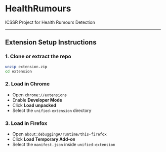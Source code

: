 # HealthRumours

ICSSR Project for Health Rumours Detection

---
## Extension Setup Instructions
### 1. Clone or extract the repo
```bash
unzip extension.zip
cd extension
```

### 2. Load in Chrome
- Open `chrome://extensions`
- Enable **Developer Mode**
- Click **Load unpacked**
- Select the `unified-extension` directory

### 3. Load in Firefox
- Open `about:debugging#/runtime/this-firefox`
- Click **Load Temporary Add-on**
- Select the `manifest.json` inside `unified-extension`